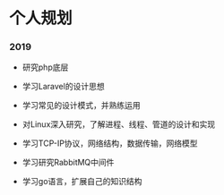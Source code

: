 # 个人规划

### 2019

- 研究php底层

- 学习Laravel的设计思想

- 学习常见的设计模式，并熟练运用

- 对Linux深入研究，了解进程、线程、管道的设计和实现

- 学习TCP-IP协议，网络结构，数据传输，网络模型

- 学习研究RabbitMQ中间件

- 学习go语言，扩展自己的知识结构
